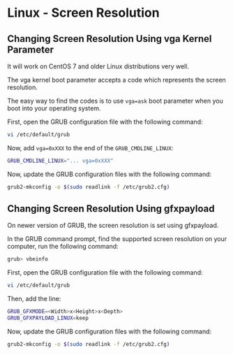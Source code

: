 # Linux - Screen Resolution

## Changing Screen Resolution Using vga Kernel Parameter

It will work on CentOS 7 and older Linux distributions very well.

The vga kernel boot parameter accepts a code which represents the screen resolution.

The easy way to find the codes is to use `vga=ask` boot parameter when you boot into your operating system.

First, open the GRUB configuration file with the following command:

```bash
vi /etc/default/grub
```

Now, add `vga=0xXXX` to the end of the `GRUB_CMDLINE_LINUX`:

```bash
GRUB_CMDLINE_LINUX="... vga=0xXXX"
```

Now, update the GRUB configuration files with the following command:

```bash
grub2-mkconfig -o $(sudo readlink -f /etc/grub2.cfg)
```

## Changing Screen Resolution Using gfxpayload

On newer version of GRUB, the screen resolution is set using gfxpayload.

In the GRUB command prompt, find the supported screen resolution on your computer, run the following command:

```bash
grub> vbeinfo
```

First, open the GRUB configuration file with the following command:

```bash
vi /etc/default/grub
```

Then, add the line:

```bash
GRUB_GFXMODE=<Width>x<Height>x<Depth>
GRUB_GFXPAYLOAD_LINUX=keep
```

Now, update the GRUB configuration files with the following command:

```bash
grub2-mkconfig -o $(sudo readlink -f /etc/grub2.cfg)
```
